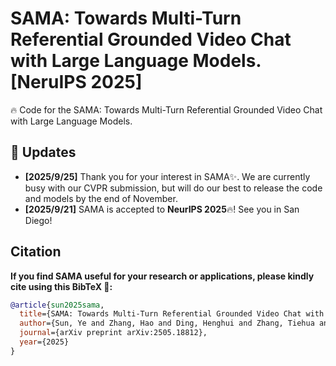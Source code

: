 # SAMA: Towards Multi-Turn Referential Grounded Video Chat with Large Language Models. [NeruIPS 2025]
🔥 Code for the SAMA: Towards Multi-Turn Referential Grounded Video Chat with Large Language Models. 

## :rocket: Updates 
* **[2025/9/25]** Thank you for your interest in SAMA✨. We are currently busy with our CVPR submission, but will do our best to release the code and models by the end of November.
* **[2025/9/21]** SAMA is accepted to **NeurIPS 2025**🔥! See you in San Diego!


## Citation
**If you find SAMA useful for your research or applications, please kindly cite using this BibTeX 🙏:**
```bibtex
@article{sun2025sama,
  title={SAMA: Towards Multi-Turn Referential Grounded Video Chat with Large Language Models},
  author={Sun, Ye and Zhang, Hao and Ding, Henghui and Zhang, Tiehua and Ma, Xingjun and Jiang, Yu-Gang},
  journal={arXiv preprint arXiv:2505.18812},
  year={2025}
}
```
